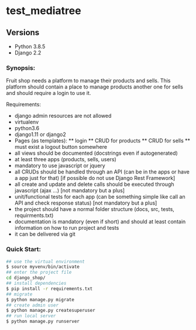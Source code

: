 # test_mediatree

## Versions
- Python 3.8.5
- Django 2.2

### Synopsis:

Fruit shop needs a platform to manage their products and sells.
This platform should contain a place to manage products another one for sells and should require a login to use it.

Requirements:

- django admin resources are not allowed
- virtualenv
- python3.6
- django1.11 or django2
- Pages (as templates):
** login
** CRUD for products
** CRUD for sells
** must exist a logout button somewhere
- all views should be documented (docstrings even if autogenerated)
- at least three apps (products, sells, users)
- mandatory to use javascript or jquery
- all CRUDs should be handled through an API (can be in the apps or have a app just for that) [if possible do not use Django Rest Framework]
- all create and update and delete calls should be executed through javascript (ajax ...) [not mandatory but a plus]
- unit/functional tests for each app (can be something simple like call an API and check response status) [not mandatory but a plus]
- the project should have a normal folder structure (docs, src, tests, requirments.txt)
- documentation is mandatory (even if short) and should at least contain information on how to run project and tests
- it can be delivered via git



### Quick Start:

```sh
## use the virtual environment
$ source myvenv/bin/activate
## enter the project file
cd django_shop/
## install dependencies
$ pip install -r requirements.txt
## migrate
$ python manage.py migrate
## create admin user
$ python manage.py createsuperuser
## run local server
$ python manage.py runserver
```
